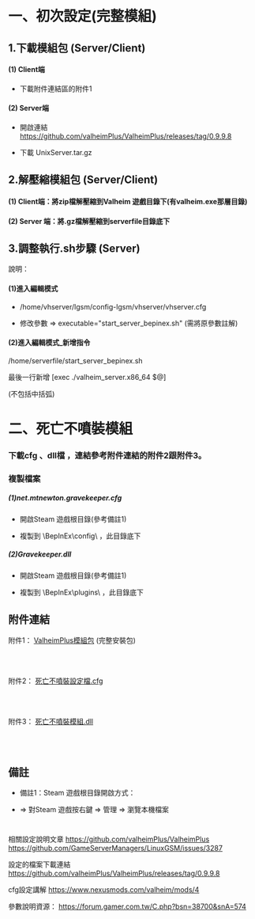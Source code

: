 

# 一、初次設定(完整模組) 


## 1.下載模組包 (Server/Client) 

#### (1) Client端

* 下載附件連結區的附件1

#### (2) Server端

* 開啟連結 https://github.com/valheimPlus/ValheimPlus/releases/tag/0.9.9.8 

* 下載 UnixServer.tar.gz 

## 2.解壓縮模組包 (Server/Client) 

#### (1) Client端：將zip檔解壓縮到Valheim 遊戲目錄下(有valheim.exe那層目錄) 

#### (2) Server 端：將.gz檔解壓縮到serverfile目錄底下 



## 3.調整執行.sh步驟 (Server) 

說明： 

#### (1)進入編輯模式  

* /home/vhserver/lgsm/config-lgsm/vhserver/vhserver.cfg 

* 修改參數 => executable="start_server_bepinex.sh" (需將原參數註解)

#### (2)進入編輯模式_新增指令 

   /home/serverfile/start_server_bepinex.sh 

   最後一行新增 [exec ./valheim_server.x86_64 $@] 

   (不包括中括弧) 

# 二、死亡不噴裝模組 

### 下載cfg 、dll檔 ，連結參考附件連結的附件2跟附件3。

### 複製檔案

##### (1)net.mtnewton.gravekeeper.cfg

* 開啟Steam 遊戲根目錄(參考備註1)

* 複製到 \BepInEx\config\ ，此目錄底下

##### (2)Gravekeeper.dll

* 開啟Steam 遊戲根目錄(參考備註1)

* 複製到 \BepInEx\plugins\ ，此目錄底下

## 附件連結

附件1：
<a href='https://storageforshilvain.blob.core.windows.net/valheim/UnixServer.zip' target='_blank'>
ValheimPlus模組包</a>
(完整安裝包)

<br><br>

附件2：
<a href='https://storageforshilvain.blob.core.windows.net/picture/net.mtnewton.gravekeeper.cfg' target='_blank'>
死亡不噴裝設定檔.cfg</a>

<br><br>

附件3：
<a href='https://storageforshilvain.blob.core.windows.net/valheim/Gravekeeper.dll' target='_blank'>
死亡不噴裝模組.dll</a>

<br><br>

## 備註

* 備註1：Steam 遊戲根目錄開啟方式：

* => 對Steam 遊戲按右鍵 => 管理 => 瀏覽本機檔案

# 

相關設定說明文章
https://github.com/valheimPlus/ValheimPlus
https://github.com/GameServerManagers/LinuxGSM/issues/3287

設定的檔案下載連結
https://github.com/valheimPlus/ValheimPlus/releases/tag/0.9.9.8

cfg設定講解
https://www.nexusmods.com/valheim/mods/4

參數說明資源：
https://forum.gamer.com.tw/C.php?bsn=38700&snA=574
